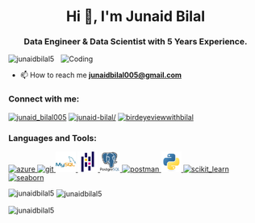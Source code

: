 <h1 align="center">Hi 👋, I'm Junaid Bilal</h1>
<h3 align="center">Data Engineer & Data Scientist with 5 Years Experience.</h3>


 <img src="https://user-images.githubusercontent.com/55389276/140866485-8fb1c876-9a8f-4d6a-98dc-08c4981eaf70.gif" alt="Coding" style="width: 400px; float: right;">


<p align="left"> <img src="https://komarev.com/ghpvc/?username=junaidbilal5&label=Profile%20views&color=0e75b6&style=flat" alt="junaidbilal5" /> </p>

- 📫 How to reach me **junaidbilal005@gmail.com**

<h3 align="left">Connect with me:</h3>
<p align="left">
<a href="https://twitter.com/junaid_bilal005" target="blank"><img align="center" src="https://raw.githubusercontent.com/rahuldkjain/github-profile-readme-generator/master/src/images/icons/Social/twitter.svg" alt="junaid_bilal005" height="30" width="40" /></a>
<a href="https://linkedin.com/in/junaid-bilal/" target="blank"><img align="center" src="https://raw.githubusercontent.com/rahuldkjain/github-profile-readme-generator/master/src/images/icons/Social/linked-in-alt.svg" alt="junaid-bilal/" height="30" width="40" /></a>
<a href="https://www.youtube.com/c/birdeyeviewwithbilal" target="blank"><img align="center" src="https://raw.githubusercontent.com/rahuldkjain/github-profile-readme-generator/master/src/images/icons/Social/youtube.svg" alt="birdeyeviewwithbilal" height="30" width="40" /></a>
</p>

<h3 align="left">Languages and Tools:</h3>
<p align="left"> <a href="https://azure.microsoft.com/en-in/" target="_blank" rel="noreferrer"> <img src="https://www.vectorlogo.zone/logos/microsoft_azure/microsoft_azure-icon.svg" alt="azure" width="40" height="40"/> </a> <a href="https://git-scm.com/" target="_blank" rel="noreferrer"> <img src="https://www.vectorlogo.zone/logos/git-scm/git-scm-icon.svg" alt="git" width="40" height="40"/> </a> <a href="https://www.mysql.com/" target="_blank" rel="noreferrer"> <img src="https://raw.githubusercontent.com/devicons/devicon/master/icons/mysql/mysql-original-wordmark.svg" alt="mysql" width="40" height="40"/> </a> <a href="https://pandas.pydata.org/" target="_blank" rel="noreferrer"> <img src="https://raw.githubusercontent.com/devicons/devicon/2ae2a900d2f041da66e950e4d48052658d850630/icons/pandas/pandas-original.svg" alt="pandas" width="40" height="40"/> </a> <a href="https://www.postgresql.org" target="_blank" rel="noreferrer"> <img src="https://raw.githubusercontent.com/devicons/devicon/master/icons/postgresql/postgresql-original-wordmark.svg" alt="postgresql" width="40" height="40"/> </a> <a href="https://postman.com" target="_blank" rel="noreferrer"> <img src="https://www.vectorlogo.zone/logos/getpostman/getpostman-icon.svg" alt="postman" width="40" height="40"/> </a> <a href="https://www.python.org" target="_blank" rel="noreferrer"> <img src="https://raw.githubusercontent.com/devicons/devicon/master/icons/python/python-original.svg" alt="python" width="40" height="40"/> </a> <a href="https://scikit-learn.org/" target="_blank" rel="noreferrer"> <img src="https://upload.wikimedia.org/wikipedia/commons/0/05/Scikit_learn_logo_small.svg" alt="scikit_learn" width="40" height="40"/> </a> <a href="https://seaborn.pydata.org/" target="_blank" rel="noreferrer"> <img src="https://seaborn.pydata.org/_images/logo-mark-lightbg.svg" alt="seaborn" width="40" height="40"/> </a> </p>

<p><img align="left" src="https://github-readme-stats.vercel.app/api/top-langs?username=junaidbilal5&show_icons=true&locale=en&layout=compact" alt="junaidbilal5" /></p>

<p>&nbsp;<img align="center" src="https://github-readme-stats.vercel.app/api?username=junaidbilal5&show_icons=true&locale=en" alt="junaidbilal5" /></p>

<p><img align="center" src="https://github-readme-streak-stats.herokuapp.com/?user=junaidbilal5&" alt="junaidbilal5" /></p>








